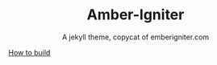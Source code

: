 <h1 align="center">Amber-Igniter</h1>
<div align="center">A jekyll theme, copycat of emberigniter.com</div>


[How to build](http://bdavidxyz.github.io/impatient-jekyll/)
